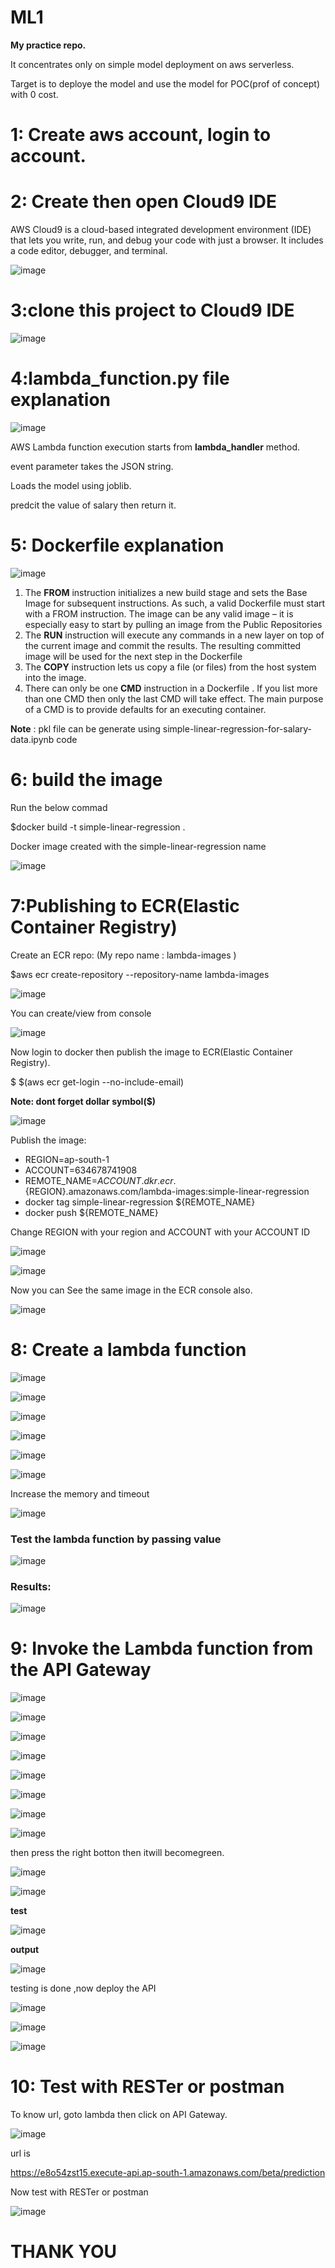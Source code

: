 # ML1
**My practice repo.**

It concentrates only on simple model deployment on aws serverless.

Target is to deploye the model and use the model for POC(prof of concept) with 0 cost.

# 1: Create aws account, login to account.

# 2: Create then open Cloud9 IDE

AWS Cloud9 is a cloud-based integrated development environment (IDE) that lets you write, run, and debug your code with just a browser. It includes a code editor, debugger, and terminal.

![image](https://user-images.githubusercontent.com/17021017/147494006-da1b51c4-eaa4-4ba6-b429-a21c61979082.png)

# 3:clone this project to Cloud9 IDE

![image](https://user-images.githubusercontent.com/17021017/147609204-eff7d93e-a3bb-4bbe-a378-c5144e41224f.png)


# 4:lambda_function.py file explanation

![image](https://user-images.githubusercontent.com/17021017/147608404-b0e8aaf5-9a8c-4e02-9f9a-9e0e4bfa2a8a.png)

AWS Lambda function execution starts from **lambda_handler** method.

event parameter takes the JSON string.

Loads the model using joblib.

predcit the value of salary then return it.

# 5: Dockerfile explanation

![image](https://user-images.githubusercontent.com/17021017/147608701-549c4034-214a-4735-8334-30fb940a7085.png)

1. The **FROM** instruction initializes a new build stage and sets the Base Image for subsequent instructions. As such, a valid Dockerfile must start with a FROM instruction. The image can be any valid image – it is especially easy to start by pulling an image from the Public Repositories
2. The **RUN** instruction will execute any commands in a new layer on top of the current image and commit the results. The resulting committed image will be used for the next step in the Dockerfile 
3. The **COPY** instruction lets us copy a file (or files) from the host system into the image.
4. There can only be one **CMD** instruction in a Dockerfile . If you list more than one CMD then only the last CMD will take effect. The main purpose of a CMD is to provide defaults for an executing container.

**Note** : pkl file can be generate using simple-linear-regression-for-salary-data.ipynb code

# 6: build the image

Run the below commad

$docker build -t simple-linear-regression .

Docker image created with the simple-linear-regression name

![image](https://user-images.githubusercontent.com/17021017/147609380-ed34386f-5705-4665-9f14-cbbce6ac5e71.png)

# 7:Publishing to ECR(Elastic Container Registry)

Create an ECR repo: (My repo name : lambda-images )

$aws ecr create-repository --repository-name lambda-images

![image](https://user-images.githubusercontent.com/17021017/147504857-12b874f3-cdd5-4f73-b4a5-b70fc70e826f.png)

You can create/view from console

![image](https://user-images.githubusercontent.com/17021017/147507039-73ba2c5b-4495-4512-b5e0-fda1c11fdc35.png)

Now login to docker then publish the image to ECR(Elastic Container Registry).

$ $(aws ecr get-login --no-include-email)

**Note: dont forget dollar symbol($)**

![image](https://user-images.githubusercontent.com/17021017/147506878-88c322c3-5cc8-4c5a-a428-f45f14cbc73a.png)

Publish the image:

* REGION=ap-south-1
* ACCOUNT=634678741908
* REMOTE_NAME=${ACCOUNT}.dkr.ecr.${REGION}.amazonaws.com/lambda-images:simple-linear-regression
* docker tag simple-linear-regression ${REMOTE_NAME}
* docker push ${REMOTE_NAME}

Change REGION with your region and ACCOUNT with your ACCOUNT ID 

![image](https://user-images.githubusercontent.com/17021017/147504359-d5ca59c4-9028-45a6-a8c5-aa013225777c.png)

![image](https://user-images.githubusercontent.com/17021017/147609761-00b608f2-3c2e-40a6-a511-6d1ccea2fdba.png)

Now you can See the same image in the ECR console also.

![image](https://user-images.githubusercontent.com/17021017/147609824-d84796a8-ad0f-45c6-9aba-16c53a3f8018.png)

# 8: Create a lambda function

![image](https://user-images.githubusercontent.com/17021017/147609896-82cd7de0-296d-4259-8b72-41109353c189.png)

![image](https://user-images.githubusercontent.com/17021017/147609915-6f73cac9-4a63-4406-a0b6-e9bf7c7bc7ad.png)

![image](https://user-images.githubusercontent.com/17021017/147609933-024252ea-de50-4a53-b3e6-742622bc2194.png)

![image](https://user-images.githubusercontent.com/17021017/147610012-00bd4fe3-d339-43da-a8fb-06eb2c684025.png)

![image](https://user-images.githubusercontent.com/17021017/147610062-54a09bfe-6893-4b91-ab45-bcf90f9aba14.png)

![image](https://user-images.githubusercontent.com/17021017/147610144-d2654ecd-c0dd-4a95-bd03-5529e6f3e46f.png)

Increase the memory and timeout

![image](https://user-images.githubusercontent.com/17021017/147610177-40f76dc0-091c-4d3f-9c69-b073240f6a9d.png)

### Test the lambda function by passing value

![image](https://user-images.githubusercontent.com/17021017/147610354-bc66383a-2985-4578-b133-f29c049e4902.png)

### Results:

![image](https://user-images.githubusercontent.com/17021017/147610380-a8af0f7f-ec0f-4ac3-8ebd-ac0f4f989288.png)

# 9: Invoke the Lambda function from the API Gateway

![image](https://user-images.githubusercontent.com/17021017/147610566-e8ed3fbd-e599-4b24-a989-b0db721b7407.png)

![image](https://user-images.githubusercontent.com/17021017/147610605-2f6ff9e8-f613-48cd-a7ba-15fbb2dbe757.png)

![image](https://user-images.githubusercontent.com/17021017/147610636-21d0ddd0-c14a-4ed0-b8bf-e6273eede375.png)

![image](https://user-images.githubusercontent.com/17021017/147610669-d5261f7c-6079-4de7-92d3-96bbaf781c0a.png)

![image](https://user-images.githubusercontent.com/17021017/147610688-8e0ebb87-993e-4fd9-b5c2-a6f33ee4e7eb.png)

![image](https://user-images.githubusercontent.com/17021017/147610721-b48e1584-0ff7-4130-b334-e43359105d1e.png)

![image](https://user-images.githubusercontent.com/17021017/147610750-bfdc0329-5a6e-4795-b482-091e6af6f8c6.png)

![image](https://user-images.githubusercontent.com/17021017/147610833-64179a16-8a99-4bbb-bec1-a4cbed658de6.png)

then press the right botton then itwill becomegreen.

![image](https://user-images.githubusercontent.com/17021017/147610880-051232ec-f9c1-4b09-9762-67a803dd0232.png)

![image](https://user-images.githubusercontent.com/17021017/147610900-d961231b-0388-423b-a811-bc20fd55b2be.png)

**test**

![image](https://user-images.githubusercontent.com/17021017/147610932-e55e1cda-949e-4d75-b033-a6aeeab293c6.png)

**output**

![image](https://user-images.githubusercontent.com/17021017/147610957-362eb7c2-d81a-42f4-8e08-8d36ca7a38f9.png)

testing is done ,now deploy the API

![image](https://user-images.githubusercontent.com/17021017/147611000-78a71ed1-7da6-46ff-97d1-78897072b626.png)

![image](https://user-images.githubusercontent.com/17021017/147611019-8f3ef23b-1663-4b25-9548-4c401fc24d6b.png)

![image](https://user-images.githubusercontent.com/17021017/147611034-6d4f39f4-ec9b-424c-b614-6638447fb303.png)


# 10: Test with RESTer or postman

To know url, goto lambda then click on API Gateway.

![image](https://user-images.githubusercontent.com/17021017/147611217-7dbab51b-0c50-463d-8c49-76158b95d23a.png)

url is 

 https://e8o54zst15.execute-api.ap-south-1.amazonaws.com/beta/prediction
 
 Now test with RESTer or postman
 
 ![image](https://user-images.githubusercontent.com/17021017/147611556-df2227ba-c4cd-4d60-a453-53506765f792.png)

# THANK YOU







